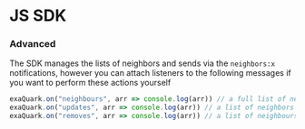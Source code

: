 

# JS SDK




### Advanced

The SDK manages the lists of neighbors and sends via the `neighbors:x` notifications, however you can attach listeners to the following messages if you want to perform these actions yourself

```javascript
exaQuark.on("neighbours", arr => console.log(arr)) // a full list of neighbors is sent
exaQuark.on("updates", arr => console.log(arr)) // a list of neighbors have been updated
exaQuark.on("removes", arr => console.log(arr)) // a list of neighbours have been removed
```
